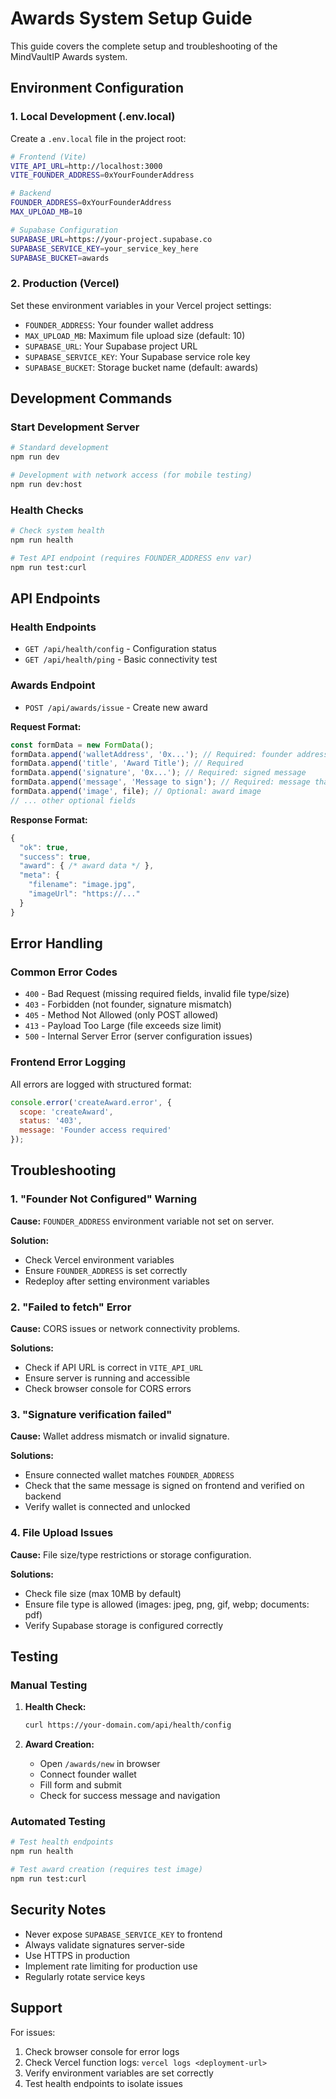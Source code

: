 # Awards System Setup Guide

This guide covers the complete setup and troubleshooting of the MindVaultIP Awards system.

## Environment Configuration

### 1. Local Development (.env.local)

Create a `.env.local` file in the project root:

```bash
# Frontend (Vite)
VITE_API_URL=http://localhost:3000
VITE_FOUNDER_ADDRESS=0xYourFounderAddress

# Backend
FOUNDER_ADDRESS=0xYourFounderAddress
MAX_UPLOAD_MB=10

# Supabase Configuration
SUPABASE_URL=https://your-project.supabase.co
SUPABASE_SERVICE_KEY=your_service_key_here
SUPABASE_BUCKET=awards
```

### 2. Production (Vercel)

Set these environment variables in your Vercel project settings:

- `FOUNDER_ADDRESS`: Your founder wallet address
- `MAX_UPLOAD_MB`: Maximum file upload size (default: 10)
- `SUPABASE_URL`: Your Supabase project URL
- `SUPABASE_SERVICE_KEY`: Your Supabase service role key
- `SUPABASE_BUCKET`: Storage bucket name (default: awards)

## Development Commands

### Start Development Server

```bash
# Standard development
npm run dev

# Development with network access (for mobile testing)
npm run dev:host
```

### Health Checks

```bash
# Check system health
npm run health

# Test API endpoint (requires FOUNDER_ADDRESS env var)
npm run test:curl
```

## API Endpoints

### Health Endpoints

- `GET /api/health/config` - Configuration status
- `GET /api/health/ping` - Basic connectivity test

### Awards Endpoint

- `POST /api/awards/issue` - Create new award

**Request Format:**
```javascript
const formData = new FormData();
formData.append('walletAddress', '0x...'); // Required: founder address
formData.append('title', 'Award Title'); // Required
formData.append('signature', '0x...'); // Required: signed message
formData.append('message', 'Message to sign'); // Required: message that was signed
formData.append('image', file); // Optional: award image
// ... other optional fields
```

**Response Format:**
```javascript
{
  "ok": true,
  "success": true,
  "award": { /* award data */ },
  "meta": {
    "filename": "image.jpg",
    "imageUrl": "https://..."
  }
}
```

## Error Handling

### Common Error Codes

- `400` - Bad Request (missing required fields, invalid file type/size)
- `403` - Forbidden (not founder, signature mismatch)
- `405` - Method Not Allowed (only POST allowed)
- `413` - Payload Too Large (file exceeds size limit)
- `500` - Internal Server Error (server configuration issues)

### Frontend Error Logging

All errors are logged with structured format:
```javascript
console.error('createAward.error', { 
  scope: 'createAward', 
  status: '403',
  message: 'Founder access required' 
});
```

## Troubleshooting

### 1. "Founder Not Configured" Warning

**Cause:** `FOUNDER_ADDRESS` environment variable not set on server.

**Solution:**
- Check Vercel environment variables
- Ensure `FOUNDER_ADDRESS` is set correctly
- Redeploy after setting environment variables

### 2. "Failed to fetch" Error

**Cause:** CORS issues or network connectivity problems.

**Solutions:**
- Check if API URL is correct in `VITE_API_URL`
- Ensure server is running and accessible
- Check browser console for CORS errors

### 3. "Signature verification failed"

**Cause:** Wallet address mismatch or invalid signature.

**Solutions:**
- Ensure connected wallet matches `FOUNDER_ADDRESS`
- Check that the same message is signed on frontend and verified on backend
- Verify wallet is connected and unlocked

### 4. File Upload Issues

**Cause:** File size/type restrictions or storage configuration.

**Solutions:**
- Check file size (max 10MB by default)
- Ensure file type is allowed (images: jpeg, png, gif, webp; documents: pdf)
- Verify Supabase storage is configured correctly

## Testing

### Manual Testing

1. **Health Check:**
   ```bash
   curl https://your-domain.com/api/health/config
   ```

2. **Award Creation:**
   - Open `/awards/new` in browser
   - Connect founder wallet
   - Fill form and submit
   - Check for success message and navigation

### Automated Testing

```bash
# Test health endpoints
npm run health

# Test award creation (requires test image)
npm run test:curl
```

## Security Notes

- Never expose `SUPABASE_SERVICE_KEY` to frontend
- Always validate signatures server-side
- Use HTTPS in production
- Implement rate limiting for production use
- Regularly rotate service keys

## Support

For issues:
1. Check browser console for error logs
2. Check Vercel function logs: `vercel logs <deployment-url>`
3. Verify environment variables are set correctly
4. Test health endpoints to isolate issues
